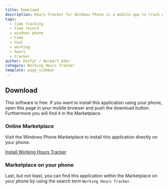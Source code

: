 ```yaml
---
title: Download
description: Hours Tracker for Windows Phone is a mobile app to track work hours for projects 
tags: 
  - time tracking
  - time record
  - windows phone
  - time
  - tool
  - working
  - hours
  - tracker 
author: DevTyr / Norbert Eder
category: Working Hours Tracker
template: page_sidebar
---
```


## Download

This software is free. If you want to install this application using your phone, open this page in your mobile browser and push the download button. Furthermore you will find it in the Marketplace.

### Online Marketplace

Visit the Windows Phone Marketplace to install this application directly on your phone.

<p>
	<a class="btn btn-large" href="http://www.windowsphone.com/s?appid=9112f9bb-6687-e011-986b-78e7d1fa76f8" onclick="_gaq.push(['_trackEvent', 'Windows Marketplace', 'Download Working Hours Tracker', 'Download']);" title="Working Hours Tracker on Windows Phone Marketplace">Install Working Hours Tracker</a>
</p>

### Marketplace on your phone

Last, but not least, you can find this application within the Marketplace on your phone by using the search term `Working Hours Tracker`.

